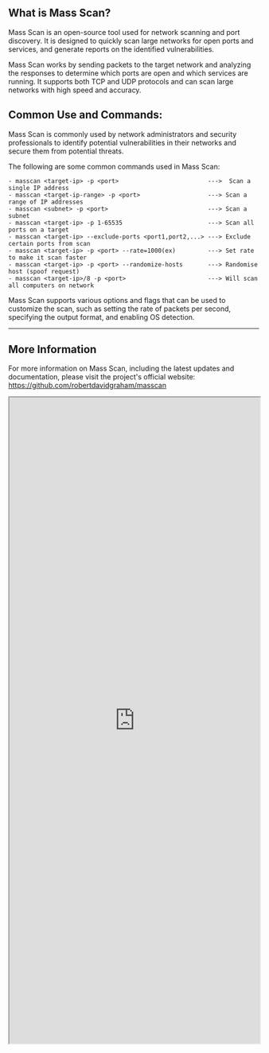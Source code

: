 ## What is Mass Scan?
Mass Scan is an open-source tool used for network scanning and port discovery. It is designed to quickly scan large networks for open ports and services, and generate reports on the identified vulnerabilities.

Mass Scan works by sending packets to the target network and analyzing the responses to determine which ports are open and which services are running. It supports both TCP and UDP protocols and can scan large networks with high speed and accuracy.

## Common Use and Commands:
Mass Scan is commonly used by network administrators and security professionals to identify potential vulnerabilities in their networks and secure them from potential threats.

The following are some common commands used in Mass Scan:

```
- masscan <target-ip> -p <port>                         --->  Scan a single IP address
- masscan <target-ip-range> -p <port>                   ---> Scan a range of IP addresses
- masscan <subnet> -p <port>                            ---> Scan a subnet
- masscan <target-ip> -p 1-65535                        ---> Scan all ports on a target
- masscan <target-ip> --exclude-ports <port1,port2,...> ---> Exclude certain ports from scan
- masscan <target-ip> -p <port> --rate=1000(ex)         ---> Set rate to make it scan faster
- masscan <target-ip> -p <port> --randomize-hosts       ---> Randomise host (spoof request)
- masscan <target-ip>/8 -p <port>                       ---> Will scan all computers on network
```

Mass Scan supports various options and flags that can be used to customize the scan, such as setting the rate of packets per second, specifying the output format, and enabling OS detection.

---
## More Information
For more information on Mass Scan, including the latest updates and documentation, please visit the project's official website: https://github.com/robertdavidgraham/masscan

<iframe src="https://github.com/robertdavidgraham/masscan" width="100%" height="1300"></iframe>